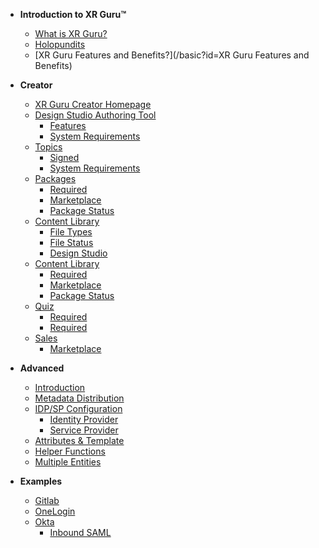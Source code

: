<!-- docs/_sidebar.md -->

- **Introduction to XR Guru™**
  - [What is XR Guru?](/basic)
  - [Holopundits](/basic?id=Holopundits)
  - [XR Guru Features and Benefits?](/basic?id=XR Guru Features and Benefits)

- **Creator**
  - [XR Guru Creator Homepage](/basic)
  - [Design Studio Authoring Tool](/basic)
    - [Features](/signed-saml-request)
    - [System Requirements](/encrypted-saml-response)
  - [Topics](/saml-response)
    - [Signed](/signed-saml-response)
    - [System Requirements](/encrypted-saml-response)
  - [Packages](/saml-response)
    - [Required](/signed-saml-response)
    - [Marketplace](/encrypted-saml-response)
    - [Package Status](/encrypted-saml-response)
  - [Content Library](/key-generation)
    - [File Types](/signed-saml-response)
    - [File Status](/encrypted-saml-response)
    - [Design Studio](/encrypted-saml-response)
  - [Content Library](/key-generation)
    - [Required](/signed-saml-response)
    - [Marketplace](/encrypted-saml-response)
    - [Package Status](/encrypted-saml-response)
  - [Quiz](/key-generation)
    - [Required](/signed-saml-response)
    - [Required](/encrypted-saml-response)
  - [Sales](/key-generation)
    - [Marketplace](/signed-saml-response)
    
- **Advanced**
  - [Introduction](/advance)
  - [Metadata Distribution](/metadata-distribution)
  - [IDP/SP Configuration](/configuration)
    - [Identity Provider](/idp-configuration)
    - [Service Provider](/sp-configuration)
  - [Attributes & Template](/template)
  - [Helper Functions](/helpers)
  - [Multiple Entities](/multi-entities)
- **Examples**
  - [Gitlab](/gitlab)
  - [OneLogin](/onelogin)
  - [Okta](/okta)
    - [Inbound SAML](/okta-inbound)
